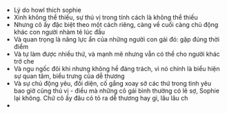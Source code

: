 - Lý do howl thích sophie
- Xinh không thể thiếu, sự thú vị trong tính cách là không thể thiếu
- Nhưng cô ấy đặc biệt theo một cách riêng, càng về cuối càng chủ động khác con người nhàm tẻ lúc đầu
- Và quan trọng là năng lực ẩn của những người con gái đó: gặp đúng thời điểm
- Và tự làm được nhiều thứ, và mạnh mẽ nhưng vẫn có thể cho người khác trở che
- Và ngu ngốc đôi khi nhưng không hề đáng trách, vì nó chính là biểu hiện sự quan tâm, biểu trưng của dễ thương
- Và sự chủ động yêu, đối diện, cố gắng xoay sở các thứ trong tình yêu bao giờ cũng thú vị - điều mà những cô gái bình thường có lẽ sợ, Sophie lại không. Chứ cô ấy đâu có tỏ ra dễ thương hay gì, lâu lâu ch
-